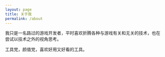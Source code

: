 ```yaml
---
layout: page
title: 关于我
permalink: /about
---
```


我只是一名路过的游戏开发者，平时喜欢折腾各种与游戏有关和无关的技术，也在尝试以技术之外的视角思考。

工具党，颜值党，喜欢好用又好看的工具。
